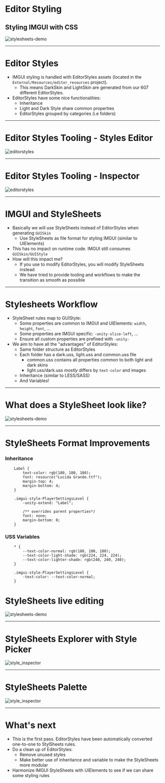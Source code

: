 # Editor Styling

## Styling IMGUI with CSS

![stylesheets-demo](img/css-icon.jpg)

---

# Editor Styles
- IMGUI styling is handled with EditorStyles assets (located in the `External/Resources/editor_resources` project).
    - This means DarkSkin and LightSkin are generated from our 607 different EditorStyles.
- EditorStyles have some nice functionalities:
    - Inheritance
    - Light and Dark Style share common properties
    - EditorStyles grouped by categories (i.e folders)

---

# Editor Styles Tooling - Styles Editor

![editorstyles](img/editor-styles-editor.png)

---

# Editor Styles Tooling - Inspector

![editorstyles](img/editor-styles-inspector.png)

---
# IMGUI and StyleSheets

- Basically we will use StyleSheets instead of EditorStyles when generating `GUISkin`
    - Use StyleSheets as file format for styling IMGUI (similar to UIElements)
- This has no impact on runtime code. IMGUI still consumes `GUISkin/GUIStyle`
- How will this impact me?
    - If you use to modify EditorStyles, you will modify StyleSheets instead
    - We have tried to provide tooling and workflows to make the transition as smooth as possible

---
# Stylesheets Workflow

- StyleSheet rules map to GUIStyle:
    - Some properties are common to IMGUI and UIElements: `width`, `height`, `font`, ...
    - Some properties are IMGUI specific: `-unity-slice-left`, ...
    - Ensure all custom properties are prefixed with `-unity-`
- We aim to have all the "advantages" of EditorStyles:
    - Same folder structure as EditorStyles
    - Each folder has a dark.uss, light.uss and common.uss file
        - common.uss contains all properties common to both light and dark skins
        - light.uss/dark.uss *mostly* differs by `text-color` and images
    - Inheritance (similar to LESS/SASS)
    - And Variables!

---
# What does a StyleSheet look like?

![stylesheets-demo](img/stylesheets.png)

---
# StyleSheets Format Improvements

### Inheritance

        Label {
            text-color: rgb(180, 180, 180);
            font: resource("Lucida Grande.ttf");
            margin-top: 4;
            margin-bottom: 4;
        }

        .imgui-style-PlayerSettingsLevel {
            -unity-extend: "Label";

            /** overrides parent properties*/
            font: none;
            margin-bottom: 0;
        }

### USS Variables

        * {
            --text-color-normal: rgb(180, 180, 180);
            --text-color-light-shade: rgb(224, 224, 224);
            --text-color-lighter-shade: rgb(240, 240, 240);
        }

        .imgui-style-PlayerSettingsLevel {
            -text-color: --text-color-normal;
        }

# StyleSheets live editing

![stylesheets-demo](img/variable_support.gif)

---

# StyleSheets Explorer with Style Picker

![style_inspector](img/uss_picker.gif)

---

# StyleSheets Palette

![style_inspector](img/style_palette.gif)

---

# What's next

- This is the first pass. EditorStyles have been automatically converted one-to-one to StylSheets rules.
- Do a clean up of EditorStyles:
    - Remove unused styles
    - Make better use of inheritance and variable to make the StyleSheets more modular
- Harmonize IMGUI StyleSheets with UIElements to see if we can share some styling rules
